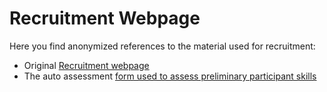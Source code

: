 # Recruitment Webpage

Here you find anonymized references to the material used for recruitment:

 * Original [Recruitment webpage](https://www.cs.mcgill.ca/~mschie3/recruitment/)
 * The auto assessment [form used to assess preliminary participant skills](https://www.cs.mcgill.ca/~mschie3/recruitment/self-assessment.txt)